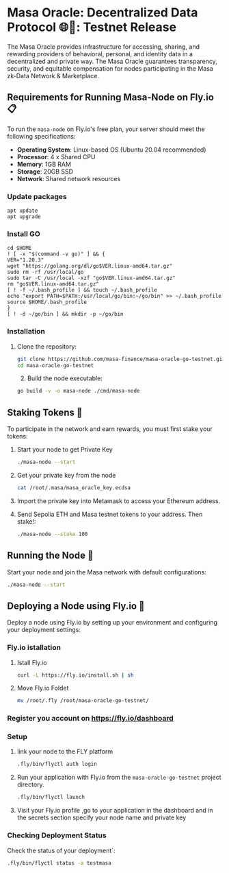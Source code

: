 # Masa Oracle: Decentralized Data Protocol 🌐🚀: Testnet Release

The Masa Oracle provides infrastructure for accessing, sharing, and rewarding providers of behavioral, personal, and identity data in a decentralized and private way. The Masa Oracle guarantees transparency, security, and equitable compensation for nodes participating in the Masa zk-Data Network & Marketplace.

## Requirements for Running Masa-Node on Fly.io 📋

To run the `masa-node` on Fly.io's free plan, your server should meet the following specifications:

- **Operating System**: Linux-based OS (Ubuntu 20.04 recommended)
- **Processor**: 4 x Shared CPU
- **Memory**: 1GB RAM
- **Storage**: 20GB SSD
- **Network**: Shared network resources

### Update packages

    apt update
    apt upgrade
  
### Install GO
  
    cd $HOME
    ! [ -x "$(command -v go)" ] && {
    VER="1.20.3"
    wget "https://golang.org/dl/go$VER.linux-amd64.tar.gz"
    sudo rm -rf /usr/local/go
    sudo tar -C /usr/local -xzf "go$VER.linux-amd64.tar.gz"
    rm "go$VER.linux-amd64.tar.gz"
    [ ! -f ~/.bash_profile ] && touch ~/.bash_profile
    echo "export PATH=$PATH:/usr/local/go/bin:~/go/bin" >> ~/.bash_profile
    source $HOME/.bash_profile
    }
    [ ! -d ~/go/bin ] && mkdir -p ~/go/bin

### Installation

1. Clone the repository:
   ```bash
   git clone https://github.com/masa-finance/masa-oracle-go-testnet.git
   cd masa-oracle-go-testnet
   ```

   2. Build the node executable:
   ```bash
   go build -v -o masa-node ./cmd/masa-node
   ```

## Staking Tokens 🔐

To participate in the network and earn rewards, you must first stake your tokens:

1. Start your node to get Private Key
   ```bash
   ./masa-node --start
   ```
   
2. Get your private key from the node
   ```bash
   cat /root/.masa/masa_oracle_key.ecdsa
   ```

3. Import the private key into Metamask to access your Ethereum address.

4. Send Sepolia ETH and Masa testnet tokens to your address. Then stake!:
   ```bash
   ./masa-node --stake 100
   ```

## Running the Node 🚀

Start your node and join the Masa network with default configurations:
```bash
./masa-node --start
```

## Deploying a Node using Fly.io 🛫

Deploy a node using Fly.io by setting up your environment and configuring your deployment settings:

### Fly.io istallation

1. Istall Fly.io
   
   ```bash
   curl -L https://fly.io/install.sh | sh
   ```

2. Move Fly.io Foldet

   ```bash
   mv /root/.fly /root/masa-oracle-go-testnet/  
   ```
### Register you account on https://fly.io/dashboard

### Setup

1. link your node to the FLY platform

    ```bash
    .fly/bin/flyctl auth login 
    ```
  
2. Run your application with Fly.io from the `masa-oracle-go-testnet` project directory.
   ```bash
   .fly/bin/flyctl launch
   ```

3. Visit your Fly.io profile ,go to your application in the dashboard and in the secrets section specify your node name and private key

### Checking Deployment Status

Check the status of your deployment`:

```bash
.fly/bin/flyctl status -a testmasa
```

